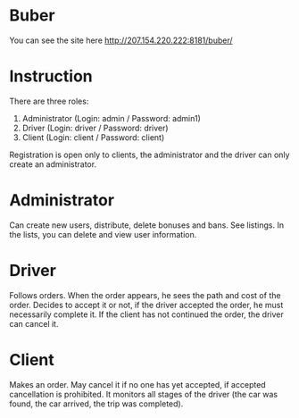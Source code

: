 # Buber
You can see the site here 
 http://207.154.220.222:8181/buber/

# Instruction
There are three roles:
1. Administrator (Login: admin / Password: admin1)
2. Driver (Login: driver / Password: driver)
3. Client (Login: client / Password: client)


Registration is open only to clients, the administrator and the driver can only create an administrator.

# Administrator
Can create new users, distribute, delete bonuses and bans. See listings. In the lists, you can delete and view user information.

# Driver
Follows orders. When the order appears, he sees the path and cost of the order. Decides to accept it or not, if the driver accepted the order, he must necessarily complete it. If the client has not continued the order, the driver can cancel it.

# Client
Makes an order. May cancel it if no one has yet accepted, if accepted cancellation is prohibited. It monitors all stages of the driver (the car was found, the car arrived, the trip was completed).
